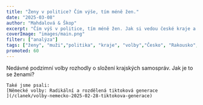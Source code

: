 ```yaml
---
title: "Ženy v politice? Čím výše, tím méně žen."  
date: "2025-03-08"  
author: "Mahdalová & Škop"  
excerpt: "Čím výš v politice, tím méně žen. Jak si vedou české kraje a proč jinde mají žen ve vedení víc?"  
coverImage: "images/main.png"  
filter: ["analýza"]  
tags: ["ženy", "muži","politika", "kraje", "volby","Česko", "Rakousko", "Německo"]  
promoted: 60
---
```

Nedávné podzimní volby rozhodly o složení krajských samospráv. Jak je to se ženami?

<ScrollyTelling yamlFile="scrollytelling.yaml" />

```box
Také jsme psali:
[Německé volby: Radikální a rozdělená tiktoková generace
](/clanek/volby-nemecko-2025-02-28-tiktokova-generace)
```